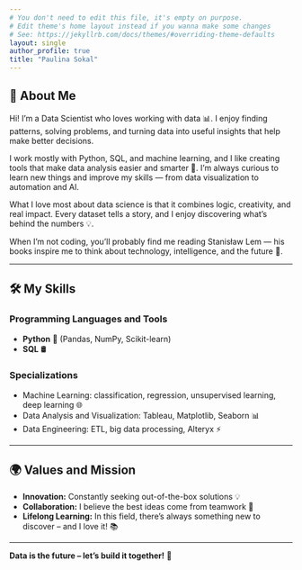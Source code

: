 ```yaml
---
# You don't need to edit this file, it's empty on purpose.
# Edit theme's home layout instead if you wanna make some changes
# See: https://jekyllrb.com/docs/themes/#overriding-theme-defaults
layout: single
author_profile: true
title: "Paulina Sokal"
---
```



## 📜 About Me  
Hi! I’m a Data Scientist who loves working with data 📊. I enjoy finding patterns, solving problems, and turning data into useful insights that help make better decisions.

I work mostly with Python, SQL, and machine learning, and I like creating tools that make data analysis easier and smarter 🤖. I’m always curious to learn new things and improve my skills — from data visualization to automation and AI.

What I love most about data science is that it combines logic, creativity, and real impact. Every dataset tells a story, and I enjoy discovering what’s behind the numbers 💡.

When I’m not coding, you’ll probably find me reading Stanisław Lem — his books inspire me to think about technology, intelligence, and the future 🚀.

---

## 🛠️ My Skills  
### **Programming Languages and Tools**  
- **Python** 🐍 (Pandas, NumPy, Scikit-learn)  
- **SQL** 🛢️ 


### **Specializations**  
- Machine Learning: classification, regression, unsupervised learning, deep learning 🌐  
- Data Analysis and Visualization: Tableau, Matplotlib, Seaborn 📊  
- Data Engineering: ETL, big data processing, Alteryx ⚡  

---

## 🌍 Values and Mission  
- **Innovation:** Constantly seeking out-of-the-box solutions 💡  
- **Collaboration:** I believe the best ideas come from teamwork 🤝
- **Lifelong Learning:** In this field, there’s always something new to discover – and I love it! 📚  

---


**Data is the future – let’s build it together!** 🚀
